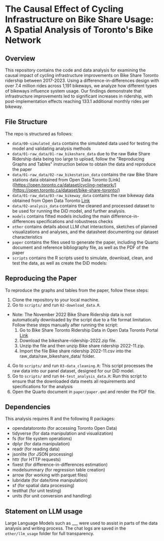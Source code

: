 # The Causal Effect of Cycling Infrastructure on Bike Share Usage: A Spatial Analysis of Toronto's Bike Network

## Overview
This repository contains the code and data analysis for examining the causal impact of cycling infrastructure improvements on Bike Share Toronto ridership between 2017-2023. Using a difference-in-differences design with over 7.4 million rides across 1,191 bikeways, we analyze how different types of bikeways influence system usage. Our findings demonstrate that infrastructure improvements led to significant increases in ridership, with post-implementation effects reaching 133.1 additional monthly rides per bikeway.

## File Structure

The repo is structured as follows:

-   `data/00-simulated_data` contains the simulated data used for testing the model and validating analysis methods
-   `data/01-raw_data/01-raw_bikeshare_data` due to the raw Bake Share Ridership data being too large to upload, follow the "Reproducing Graphs and Tables" instruction below to obtain the data and reproduce the paper
-   `data/01-raw_data/02-raw_bikestation_data` contains the raw Bike Share stations data obtained from Open Data Toronto [Link]([https://open.toronto.ca/dataset/cycling-network/](https://open.toronto.ca/dataset/bike-share-toronto/)
-   `data/01-raw_data/03-raw_bikeway_data`  contains the raw bikeway data obtained from Open Data Toronto [Link](https://open.toronto.ca/dataset/cycling-network/)
-   `data/02-analysis_data` contains the cleaned and processed dataset to be used for running the DiD model, and further analysis.
-   `models` contains fitted models including the main difference-in-differences specifications and robustness checks
-   `other` contains details about LLM chat interactions, sketches of planned visualizations and analyses, and the datasheet documenting our dataset characteristics
-   `paper` contains the files used to generate the paper, including the Quarto document and reference bibliography file, as well as the PDF of the paper
-   `scripts` contains the R scripts used to simulate, download, clean, and test the data, as well as create the DiD models:

## Reproducing the Paper
To reproduce the graphs and tables from the paper, follow these steps:
1. Clone the repository to your local machine.
2. Go to `scripts/` and run `02-download_data.R`.
  - Note: The November 2022 Bike Share Ridership data is not automatically downloaded by the script due to a file format limitation. Follow these steps manually after running the script:
    1. Go to Bike Share Toronto Ridership Data in Open Data Toronto Portal [Link](https://open.toronto.ca/dataset/bike-share-toronto-ridership-data/)
    2. Download the bikeshare-ridership-2022.zip file.
    3. Unzip the file and then unzip Bike share ridership 2022-11.zip.
    4. Import the file Bike share ridership 2022-11.csv into the raw_data/raw_bikeshare_data/ folder.
4. Go to `scripts/` and run `03-data_cleaning.R`: This script processes the raw data into our panel dataset, designed for our DiD model.
5. Go to `scripts/` and run `04-test_analysis_data.R`: Run this script to ensure that the downloaded data meets all requirements and specifications for the analysis
6. Open the Quarto document in `paper/paper.qmd` and render the PDF file.

## Dependencies
This analysis requires R and the following R packages:
- opendatatoronto (for accessing Toronto Open Data)
- tidyverse (for data manipulation and visualization)
- fs (for file system operations)
- dplyr (for data manipulation)
- readr (for reading data)
- jsonlite (for JSON processing)
- httr (for HTTP requests)
- fixest (for difference-in-differences estimation)
- modelsummary (for regression table creation)
- arrow (for working with parquet files)
- lubridate (for date/time manipulation)
- sf (for spatial data processing)
- testthat (for unit testing)
- units (for unit conversion and handling)

## Statement on LLM usage
Large Language Models such as ___ were used to assist in parts of the data analysis and writing process. The chat logs are saved in the `other/llm_usage` folder for full transparency.

